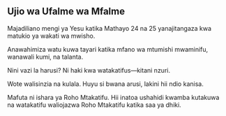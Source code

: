 ## Ujio wa Ufalme wa Mfalme

Majadiliano mengi ya Yesu katika Mathayo 24 na 25 yanajitangaza kwa matukio ya wakati wa mwisho.

Anawahimiza watu kuwa tayari katika mfano wa mtumishi mwaminifu, wanawali kumi, na talanta.

Nini vazi la harusi? Ni haki kwa watakatifus&mdash;kitani nzuri.

Wote walisinzia na kulala. Huyu si bwana arusi, lakini hii ndio kanisa.

Mafuta ni ishara ya Roho Mtakatifu. Hii inatoa ushahidi kwamba kutakuwa na watakatifu waliojazwa Roho Mtakatifu katika saa ya dhiki.

